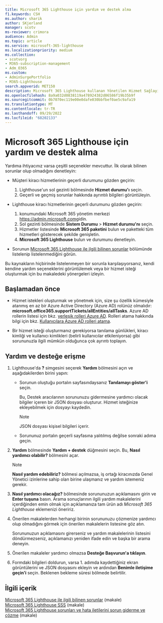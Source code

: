 ```yaml
---
title: Microsoft 365 Lighthouse için yardım ve destek alma
f1.keywords: CSH
ms.author: sharik
author: SKjerland
manager: scotv
ms-reviewer: crimora
audience: Admin
ms.topic: article
ms.service: microsoft-365-lighthouse
ms.localizationpriority: medium
ms.collection:
- scotvorg
- M365-subscription-management
- Adm_O365
ms.custom:
- AdminSurgePortfolio
- M365-Lighthouse
search.appverid: MET150
description: Microsoft 365 Lighthouse kullanan Yönetilen Hizmet Sağlayıcıları (MSP) için yardım ve destek almayı öğrenin.
ms.openlocfilehash: 8a9a032d0838119a478924382d06586f19b35b9f
ms.sourcegitcommit: 0b7070ec119e00e0dafe030bbfbef0ae5c9afa19
ms.translationtype: MT
ms.contentlocale: tr-TR
ms.lasthandoff: 09/29/2022
ms.locfileid: "68202133"
---
```

# <a name="get-help-and-support-for-microsoft-365-lighthouse"></a>Microsoft 365 Lighthouse için yardım ve destek alma 

Yardıma ihtiyacınız varsa çeşitli seçenekler mevcuttur. İlk olarak bilinen sorunlar olup olmadığını denetleyin:

- Müşteri kiracı hizmetlerinin geçerli durumunu gözden geçirin:

    1. Lighthouse'un sol gezinti bölmesinde **Hizmet durumu'ı** seçin. 
    2. Geçerli ve geçmiş sorunlar hakkında ayrıntılı bilgileri görüntüleyin.

- Lighthouse kiracı hizmetlerinin geçerli durumunu gözden geçirin:

    1. konumundaki Microsoft 365 yönetim merkezi <a href="https://go.microsoft.com/fwlink/p/?linkid=2024339" target="_blank">https://admin.microsoft.com</a>gidin.
    2. Sol gezinti bölmesinde **Sistem Durumu** >  **Hizmet durumu'nı** seçin.
    3. Hizmetler listesinde **Microsoft 365 paketini** bulun ve paketteki tüm hizmetleri gösterecek şekilde genişletin.
    4. **Microsoft 365 Lighthouse** bulun ve durumunu denetleyin.

- Sorunun [Microsoft 365 Lighthouse ile ilgili bilinen sorunlar](/microsoft-365/lighthouse/m365-lighthouse-known-issues) bölümünde listelenip listelenmediğini görün.

Bu kaynakların hiçbirinde listelenmeyen bir sorunla karşılaşıyorsanız, kendi kendine yardım seçeneklerini görüntülemek veya bir hizmet isteği oluşturmak için bu makaledeki yönergeleri izleyin.

## <a name="before-you-begin"></a>Başlamadan önce

- Hizmet istekleri oluşturmak ve yönetmek için, size şu özellik kümesiyle atanmış en az bir Azure Active Directory (Azure AD) rolünüz olmalıdır: **microsoft.office365.supportTickets/allEntities/allTasks**. Azure AD rollerin listesi için bkz. [yerleşik rolleri Azure AD](/azure/active-directory/roles/permissions-reference). Rolleri atama hakkında bilgi için bkz. [Kullanıcılara Azure AD rolleri atama](/azure/active-directory/roles/manage-roles-portal).

- Bir hizmet isteği oluşturmanız gerekiyorsa tanılama günlükleri, kiracı kimliği ve kullanıcı kimlikleri (belirli kullanıcılar etkileniyorsa) gibi sorununuzla ilgili mümkün olduğunca çok ayrıntı toplayın.

## <a name="access-help-and-support"></a>Yardım ve desteğe erişme

1.  Lighthouse'da **?** simgesini seçerek **Yardım** bölmesini açın ve aşağıdakilerden birini yapın:
    
    -  Sorunun oluştuğu portalın sayfasındaysanız **Tanılamayı göster'i** seçin.

        Bu, Destek aracılarının sorununuzu gidermesine yardımcı olacak bilgiler içeren bir JSON dosyası oluşturur. Hizmet isteğinize ekleyebilmek için dosyayı kaydedin.

        > [!NOTE]
        > JSON dosyası kişisel bilgileri içerir.

    -  Sorununuz portalın geçerli sayfasına yalıtılmış değilse sonraki adıma geçin.

2.  **Yardım** bölmesinde **Yardım + destek** düğmesini seçin. Bu, **Nasıl yardımcı olabilir?** bölmesini açar.

    > [!NOTE]
    > **Nasıl yardım edebiliriz?** bölmesi açılmazsa, iş ortağı kiracınızda Genel Yönetici izinlerine sahip olan birine ulaşmanız ve yardım istemeniz gerekir.

3.  **Nasıl yardımcı olacağız?** bölmesinde sorununuzun açıklamasını girin ve **Enter tuşuna** basın. Arama sonuçlarının ilgili yardım makalelerini içerdiğinden emin olmak için açıklamanıza tam ürün adı *Microsoft 365 Lighthouse* eklemenizi öneririz.

4.  Önerilen makalelerden herhangi birinin sorununuzu çözmenize yardımcı olup olmadığını görmek için önerilen makalelerin listesine göz atın.

    Sorununuzun açıklamasını girerseniz ve yardım makalelerinin listesini döndürmezseniz, açıklamanızı yeniden ifade edin ve başka bir arama deneyin.

5.  Önerilen makaleler yardımcı olmazsa **Desteğe Başvurun'a tıklayın**.

6.  Formdaki bilgileri doldurun, varsa 1. adımda&nbsp;kaydettiğiniz ekran görüntülerini ve JSON dosyasını ekleyin ve ardından **Benimle iletişime geçin'i** seçin. Beklenen bekleme süresi bölmede belirtilir.

## <a name="related-content"></a>İlgili içerik

[Microsoft 365 Lighthouse ile ilgili bilinen sorunlar](m365-lighthouse-known-issues.md) (makale)\
[Microsoft 365 Lighthouse SSS](m365-lighthouse-faq.yml) (makale)\
[Microsoft 365 Lighthouse sorunları ve hata iletilerini sorun giderme ve çözme](m365-lighthouse-troubleshoot.md) (makale)
